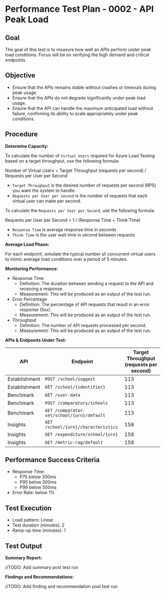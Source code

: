 ﻿# Performance Test Plan - 0002 - API Peak Load

## Goal

The goal of this test is to measure how well an APIs perform under peak load conditions. Focus will be on verifying the
high demand and critical endpoints.

## Objective

- Ensure that the APIs remains stable without crashes or timeouts during peak usage.
- Ensure that the APIs do not degrade significantly under peak load usage.
- Ensure that the API can handle the maximum anticipated load without failure, confirming its ability to scale
  appropriately under peak conditions.

## Procedure

**Determine Capacity:**

To calculate the number of `Virtual Users` required for Azure Load Testing based on a target throughput, use the
following formula:

Number of Virtual Users = Target Throughput (requests per second) / Requests per User per Second

- `Target Throughput` is the desired number of requests per second (RPS) you want the system to handle.
- `Requests per User per Second` is the number of requests that each virtual user can make per second.

To calculate the `Requests per User per Second`, use the following formula:

Requests per User per Second = 1 / (Response Time + Think Time)

- `Response Time` is average response time in seconds
- `Think Time` is the user wait time in second between requests

**Average Load Phase:**

For each endpoint, simulate the typical number of concurrent virtual users to mimic average load conditions over a
period of 5 minutes.

**Monitoring Performance:**

- Response Time
    - Definition: The duration between sending a request to the API and receiving a response.
    - Measurement: This will be produced as an output of the test run.
- Error Percentage
    - Definition: The percentage of API requests that result in an error response (5xx).
    - Measurement: This will be produced as an output of the test run.
- Throughput
    - Definition: The number of API requests processed per second.
    - Measurement: This will be produced as an output of the test run.

**APIs & Endpoints Under Test:**

| API           | Endpoint                                   | Target Throughput (requests per second) |
|---------------|--------------------------------------------|-----------------------------------------|
| Establishment | `POST /school/suggest`                     | 113                                     |
| Establishment | `GET /school/{identifier}`                 | 113                                     |
| Benchmark     | `GET /user-data`                           | 113                                     |
| Benchmark     | `POST /comparators/schools`                | 113                                     |
| Benchmark     | `GET /comparator-set/school/{urn}/default` | 113                                     |
| Insights      | `GET /school/{urn}/characteristics`        | 158                                     |
| Insights      | `GET /expenditure/school/{urn}`            | 158                                     |
| Insights      | `GET /metric-rag/default`                  | 158                                     |

## Performance Success Criteria

- Response Time:
    - P75 below 200ms
    - P95 below 300ms
    - P99 below 500ms
- Error Rate:  below 1%

## Test Execution

- Load pattern: Linear
- Test duration (minutes): 2
- Ramp-up time (minutes): 1

## Test Output

**Summary Report:**

//TODO: Add summary post test run

**Findings and Recommendations:**

//TODO: Add finding and recommendation post test run